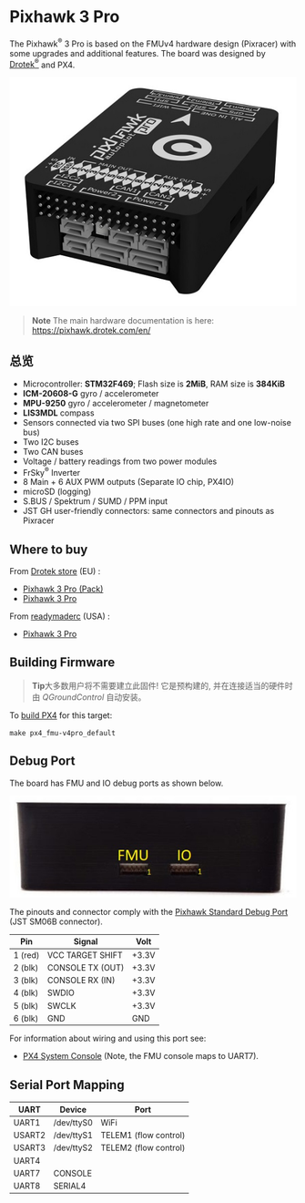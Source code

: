 # Pixhawk 3 Pro

The Pixhawk<sup>&reg;</sup> 3 Pro is based on the FMUv4 hardware design (Pixracer) with some upgrades and additional features. The board was designed by [Drotek<sup>&reg;</sup>](https://drotek.com) and PX4.

![](../../assets/hardware/hardware-pixhawk3_pro.jpg)

> **Note** The main hardware documentation is here: https://pixhawk.drotek.com/en/

## 总览

- Microcontroller: **STM32F469**; Flash size is **2MiB**, RAM size is **384KiB**
- **ICM-20608-G** gyro / accelerometer
- **MPU-9250** gyro / accelerometer / magnetometer
- **LIS3MDL** compass
- Sensors connected via two SPI buses (one high rate and one low-noise bus)
- Two I2C buses
- Two CAN buses
- Voltage / battery readings from two power modules
- FrSky<sup>&reg;</sup> Inverter
- 8 Main + 6 AUX PWM outputs (Separate IO chip, PX4IO)
- microSD (logging)
- S.BUS / Spektrum / SUMD / PPM input
- JST GH user-friendly connectors: same connectors and pinouts as Pixracer

## Where to buy

From [Drotek store](https://store.drotek.com/) (EU) :

- [Pixhawk 3 Pro (Pack)](https://store.drotek.com/autopilots/844-pixhawk-3-pro-pack.html)
- [Pixhawk 3 Pro](https://store.drotek.com/autopilots/821-pixhawk-pro-autopilot-8944595120557.html)

From [readymaderc](https://www.readymaderc.com) (USA) :

- [Pixhawk 3 Pro](https://www.readymaderc.com/products/details/pixhawk-3-pro-flight-controller)

## Building Firmware

> **Tip**大多数用户将不需要建立此固件! 它是预构建的, 并在连接适当的硬件时由 *QGroundControl* 自动安装。

To [build PX4](https://dev.px4.io/master/en/setup/building_px4.html) for this target:

    make px4_fmu-v4pro_default
    

## Debug Port

The board has FMU and IO debug ports as shown below.

![Debug Ports](../../assets/flight_controller/pixhawk3pro/pixhawk3_pro_debug_ports.jpg)

The pinouts and connector comply with the [Pixhawk Standard Debug Port](https://pixhawk.org/pixhawk-connector-standard/#dronecode_debug) (JST SM06B connector).

| Pin     | Signal           | Volt  |
| ------- | ---------------- | ----- |
| 1 (red) | VCC TARGET SHIFT | +3.3V |
| 2 (blk) | CONSOLE TX (OUT) | +3.3V |
| 3 (blk) | CONSOLE RX (IN)  | +3.3V |
| 4 (blk) | SWDIO            | +3.3V |
| 5 (blk) | SWCLK            | +3.3V |
| 6 (blk) | GND              | GND   |

For information about wiring and using this port see:

- [PX4 System Console](http://dev.px4.io/master/en/debug/system_console.html#pixhawk_debug_port) (Note, the FMU console maps to UART7). <!-- Add SWD cross link later -->

## Serial Port Mapping

| UART   | Device     | Port                  |
| ------ | ---------- | --------------------- |
| UART1  | /dev/ttyS0 | WiFi                  |
| USART2 | /dev/ttyS1 | TELEM1 (flow control) |
| USART3 | /dev/ttyS2 | TELEM2 (flow control) |
| UART4  |            |                       |
| UART7  | CONSOLE    |                       |
| UART8  | SERIAL4    |                       |